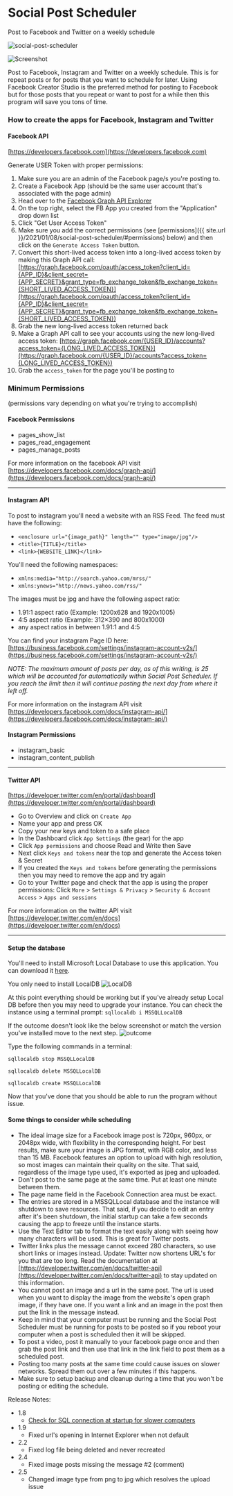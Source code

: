 # Social Post Scheduler

Post to Facebook and Twitter on a weekly schedule

![social-post-scheduler](https://github.com/xCONFLiCTiONx/Social-Post-Scheduler/raw/master/social-post-scheduler.jpg)

![Screenshot](https://github.com/xCONFLiCTiONx/Social-Post-Scheduler/raw/master/Screenshot.jpg)


Post to Facebook, Instagram and Twitter on a weekly schedule. This is for repeat posts or for posts that you want to schedule for later. Using Facebook Creator Studio is the preferred method for posting to Facebook but for those posts that you repeat or want to post for a while then this program will save you tons of time.

### How to create the apps for Facebook, Instagram and Twitter

#### Facebook API

[https://developers.facebook.com](https://developers.facebook.com)

Generate USER Token with proper permissions:

1. Make sure you are an admin of the Facebook page/s  you're posting to.
2. Create a Facebook App (should be the same user account that's associated with the page admin)
3. Head over to the [Facebook Graph API Explorer](http://developers.facebook.com/tools/explorer/)
4. On the top right, select the FB App you created from the "Application" drop down list
5. Click "Get User Access Token"
6. Make sure you add the correct permissions (see [permissions]({{ site.url }}/2021/01/08/social-post-scheduler/#permissions) below) and then click on the `Generate Access Token` button.
7. Convert this short-lived access token into a long-lived access token by making this Graph API call: [https://graph.facebook.com/oauth/access_token?client_id={APP_ID}&client_secret={APP_SECRET}&grant_type=fb_exchange_token&fb_exchange_token={SHORT_LIVED_ACCESS_TOKEN}](https://graph.facebook.com/oauth/access_token?client_id={APP_ID}&client_secret={APP_SECRET}&grant_type=fb_exchange_token&fb_exchange_token={SHORT_LIVED_ACCESS_TOKEN})
8. Grab the new long-lived access token returned back
9. Make a Graph API call to see your accounts using the new long-lived access token: [https://graph.facebook.com/{USER_ID}/accounts?access_token={LONG_LIVED_ACCESS_TOKEN}](https://graph.facebook.com/{USER_ID}/accounts?access_token={LONG_LIVED_ACCESS_TOKEN})
10. Grab the `access_token` for the page you'll be posting to

### Minimum Permissions

(permissions vary depending on what you're trying to accomplish)

#### Facebook Permissions

* pages_show_list
* pages_read_engagement
* pages_manage_posts

For more information on the facebook API visit [https://developers.facebook.com/docs/graph-api/](https://developers.facebook.com/docs/graph-api/)

---

#### Instagram API

To post to instagram you'll need a website with an RSS Feed. The feed must have the following:

* `<enclosure url="{image_path}" length="" type="image/jpg"/>`
* `<title>{TITLE}</title>`
* `<link>{WEBSITE_LINK}</link>`

You'll need the following namespaces:

* `xmlns:media="http://search.yahoo.com/mrss/"`
* `xmlns:ynews="http://news.yahoo.com/rss/"`

The images must be jpg and have the following aspect ratio:

* 1.91:1 aspect ratio (Example: 1200x628 and 1920x1005)
* 4:5 aspect ratio (Example: 312×390 and 800x1000)
* any aspect ratios in between 1.91:1 and 4:5

You can find your instagram Page ID here: [https://business.facebook.com/settings/instagram-account-v2s/](https://business.facebook.com/settings/instagram-account-v2s/)

*NOTE: The maximum amount of posts per day, as of this writing, is 25 which will be accounted for automatically within Social Post Scheduler. If you reach the limit then it will continue posting the next day from where it left off.*

For more information on the instagram API visit [https://developers.facebook.com/docs/instagram-api/](https://developers.facebook.com/docs/instagram-api/)

#### Instagram Permissions

* instagram_basic
* instagram_content_publish

---

#### Twitter API

[https://developer.twitter.com/en/portal/dashboard](https://developer.twitter.com/en/portal/dashboard)

* Go to Overview and click on `Create App`
* Name your app and press OK
* Copy your new keys and token to a safe place
* In the Dashboard click `App Settings` (the gear) for the app
* Click `App permissions` and choose Read and Write then Save
* Next click `Keys and tokens` near the top and generate the Access token & Secret
* If you created the `Keys and tokens` before generating the permissions then you may need to remove the app and try again
* Go to your Twitter page and check that the app is using the proper permissions: Click `More` > `Settings & Privacy` > `Security & Account Access` > `Apps and sessions`

For more information on the twitter API visit [https://developer.twitter.com/en/docs](https://developer.twitter.com/en/docs)

---

#### Setup the database

You'll need to install Microsoft Local Database to use this application. You can download it [here](https://www.microsoft.com/en-us/Download/details.aspx?id=101064).

You only need to install LocalDB
![LocalDB](/LocalDB.jpg)  

At this point everything should be working but if you've already setup Local DB before then you may need to upgrade your instance. You can check the instance using a terminal prompt: `sqllocaldb i MSSQLLocalDB`

If the outcome doesn't look like the below screenshot or match the version you've installed move to the next step.
![outcome](/outcome.jpg)

Type the following commands in a terminal:

 `sqllocaldb stop MSSQLLocalDB`

`sqllocaldb delete MSSQLLocalDB`

`sqllocaldb create MSSQLLocalDB`

Now that you've done that you should be able to run the program without issue.

#### Some things to consider while scheduling

* The ideal image size for a Facebook image post is 720px, 960px, or 2048px wide, with flexibility in the corresponding height. For best results, make sure your image is JPG format, with RGB color, and less than 15 MB. Facebook features an option to upload with high resolution, so most images can maintain their quality on the site. That said, regardless of the image type used, it's exported as jpeg and uploaded.
* Don't post to the same page at the same time. Put at least one minute between them.
* The page name field in the Facebook Connection area must be exact.
* The entries are stored in a MSSQLLocal database and the instance will shutdown to save resources. That said, if you decide to edit an entry after it's been shutdown, the initial startup can take a few seconds causing the app to freeze until the instance starts.
* Use the Text Editor tab to format the text easily along with seeing how many characters will be used. This is great for Twitter posts.
* Twitter links plus the message cannot exceed 280 characters, so use short links or images instead. Update: Twitter now shortens URL's for you that are too long. Read the documentation at [https://developer.twitter.com/en/docs/twitter-api](https://developer.twitter.com/en/docs/twitter-api) to stay updated on this information.
* You cannot post an image and a url in the same post. The url is used when you want to display the image from the website's open graph image, if they have one. If you want a link and an image in the post then put the link in the message instead.
* Keep in mind that your computer must be running and the Social Post Scheduler must be running for posts to be posted so if you reboot your computer when a post is scheduled then it will be skipped.
* To post a video, post it manually to your facebook page once and then grab the post link and then use that link in the link field to post them as a scheduled post.
* Posting too many posts at the same time could cause issues on slower networks. Spread them out over a few minutes if this happens.
* Make sure to setup backup and cleanup during a time that you won't be posting or editing the schedule.

Release Notes:

* 1.8
  * [Check for SQL connection at startup for slower computers](https://github.com/xCONFLiCTiONx/Social-Post-Scheduler/commit/e89da5cc38a750c8ad19ed38a29ad23565e8f760)
* 1.9
  * Fixed url's opening in Internet Explorer when not default
* 2.2
  * Fixed log file being deleted and never recreated
* 2.4
  * Fixed image posts missing the message #2 (comment)
* 2.5
  * Changed image type from png to jpg which resolves the upload issue
  